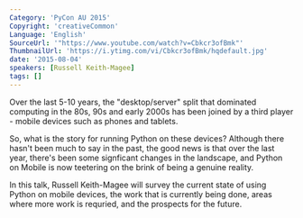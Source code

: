 ```yaml
---
Category: 'PyCon AU 2015'
Copyright: 'creativeCommon'
Language: 'English'
SourceUrl: '"https://www.youtube.com/watch?v=Cbkcr3ofBmk"'
ThumbnailUrl: 'https://i.ytimg.com/vi/Cbkcr3ofBmk/hqdefault.jpg'
date: '2015-08-04'
speakers: [Russell Keith-Magee]
tags: []
---
```

Over the last 5-10 years, the "desktop/server" split that dominated computing in the 80s, 90s and early 2000s has been joined by a third player - mobile devices such as phones and tablets.

So, what is the story for running Python on these devices? Although there hasn't been much to say in the past, the good news is that over the last year, there's been some signficant changes in the landscape, and Python on Mobile is now teetering on the brink of being a genuine reality.

In this talk, Russell Keith-Magee will survey the current state of using Python on mobile devices, the work that is currently being done, areas where more work is requried, and the prospects for the future.

